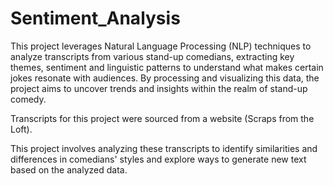 # Sentiment_Analysis

This project leverages Natural Language Processing (NLP) techniques to analyze transcripts from various stand-up comedians, extracting key themes, sentiment and linguistic patterns to understand what makes certain jokes resonate with audiences. By processing and visualizing this data, the project aims to uncover trends and insights within the realm of stand-up comedy.

Transcripts for this project were sourced from a website (Scraps from the Loft).

This project involves analyzing these transcripts to identify similarities and differences in comedians' styles and explore ways to generate new text based on the analyzed data.
